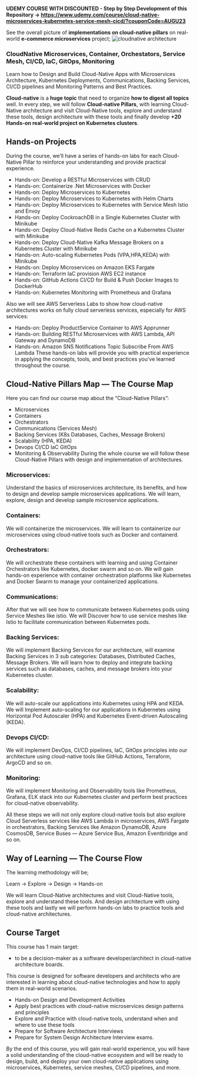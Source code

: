 **UDEMY COURSE WITH DISCOUNTED - Step by Step Development of this Repository -> https://www.udemy.com/course/cloud-native-microservices-kubernetes-service-mesh-cicd/?couponCode=AUGU23**

See the overall picture of **implementations on cloud-native pillars** on real-world **e-commerce microservices** project;
![cloudnative architecture](https://github.com/mehmetozkaya/CloudNative/assets/1147445/3a18c11a-8a13-4e64-9b6e-6e1a539666a3)

### CloudNative Microservices, Container, Orchestators, Service Mesh, CI/CD, IaC, GitOps, Monitoring
Learn how to Design and Build Cloud-Native Apps with Microservices Architecture, Kubernetes Deployments, Communications, Backing Services, CI/CD pipelines and Monitoring Patterns and Best Practices.

**Cloud-native** is a **huge topic** that need to organize **how to digest all topics** well. In every step, we will follow **Cloud-native Pillars**, with learning Cloud-Native architecture and visit Cloud-Native tools, explore and understand these tools, design architecture with these tools and finally develop **+20 Hands-on real-world project on Kubernetes clusters**.

## Hands-on Projects
During the course, we’ll have a series of hands-on labs for each Cloud-Native Pillar to reinforce your understanding and provide practical experience.

* Hands-on: Develop a RESTful Microservices with CRUD
* Hands-on: Containerize .Net Microservices with Docker
* Hands-on: Deploy Microservices to Kubernetes
* Hands-on: Deploy Microservices to Kubernetes with Helm Charts
* Hands-on: Deploy Microservices to Kubernetes with Service Mesh Istio and Envoy
* Hands-on: Deploy CockroachDB in a Single Kubernetes Cluster with Minikube
* Hands-on: Deploy Cloud-Native Redis Cache on a Kubernetes Cluster with Minikube
* Hands-on: Deploy Cloud-Native Kafka Message Brokers on a Kubernetes Cluster with Minikube
* Hands-on: Auto-scaling Kubernetes Pods (VPA,HPA,KEDA) with Minikube
* Hands-on: Deploy Microservices on Amazon EKS Fargate
* Hands-on: Terraform IaC provision AWS EC2 instance
* Hands-on: GitHub Actions CI/CD for Build & Push Docker Images to DockerHub
* Hands-on: Kubernetes Monitoring with Prometheus and Grafana

Also we will see AWS Serverless Labs to show how cloud-native architectures works on fully cloud serverless services, especially for AWS services:
* Hands-on: Deploy ProductService Container to AWS Apprunner
* Hands-on: Building RESTful Microservices with AWS Lambda, API Gateway and DynamoDB
* Hands-on: Amazon SNS Notifications Topic Subscribe From AWS Lambda
These hands-on labs will provide you with practical experience in applying the concepts, tools, and best practices you’ve learned throughout the course.

## Cloud-Native Pillars Map — The Course Map
Here you can find our course map about the “Cloud-Native Pillars”:

* Microservices
* Containers
* Orchestrators
* Communications (Services Mesh)
* Backing Services (K8s Databases, Caches, Message Brokers)
* Scalability (HPA, KEDA)
* Devops CI/CD IaC GitOps
* Monitoring & Observability
During the whole course we will follow these Cloud-Native Pillars with design and implementation of architectures.

### Microservices:
Understand the basics of microservices architecture, its benefits, and how to design and develop sample microservices applications. We will learn, explore, design and develop sample microservice applications.

### Containers:
We will containerize the microservices. We will learn to containerize our microservices using cloud-native tools such as Docker and containerd.

### Orchestrators:
We will orchestrate these containers with learning and using Container Orchestrators like Kubernetes, docker swarm and so on. We will gain hands-on experience with container orchestration platforms like Kubernetes and Docker Swarm to manage your containerized applications.

### Communications:
After that we will see how to communicate between Kubernetes pods using Service Meshes like istio. We will Discover how to use service meshes like Istio to facilitate communication between Kubernetes pods.

### Backing Services:
We will implement Backing Services for our architecture, will examine Backing Services in 3 sub categories: Databases, Distributed Caches, Message Brokers. We will learn how to deploy and integrate backing services such as databases, caches, and message brokers into your Kubernetes cluster.

### Scalability:
We will auto-scale our applications into Kubernetes using HPA and KEDA. We will Implement auto-scaling for our applications in Kubernetes using Horizontal Pod Autoscaler (HPA) and Kubernetes Event-driven Autoscaling (KEDA).

### Devops CI/CD:
We will implement DevOps, CI/CD pipelines, IaC, GitOps principles into our architecture using cloud-native tools like GitHub Actions, Terraform, ArgoCD and so on.

### Monitoring:
We will implement Monitoring and Observability tools like Prometheus, Grafana, ELK stack into our Kubernetes cluster and perform best practices for cloud-native observability.

All these steps we will not only explore cloud-native tools but also explore Cloud Serverless services like AWS Lambda in microservices, AWS Fargate in orchestrators, Backing Services like Amazon DynamoDB, Azure CosmosDB, Service Buses — Azure Service Bus, Amazon Eventbridge and so on.

## Way of Learning — The Course Flow
The learning methodology will be;

Learn -> Explore -> Design -> Hands-on

We will learn Cloud-Native architectures and visit Cloud-Native tools, explore and understand these tools. And design architecture with using these tools and lastly we will perform hands-on labs to practice tools and cloud-native architectures.

## Course Target
This course has 1 main target:

* to be a decision-maker as a software developer/architect in cloud-native architecture boards.

This course is designed for software developers and architects who are interested in learning about cloud-native technologies and how to apply them in real-world scenarios.

* Hands-on Design and Development Activities
* Apply best practices with cloud-native microservices design patterns and principles
* Explore and Practice with cloud-native tools, understand when and where to use these tools
* Prepare for Software Architecture Interviews
* Prepare for System Design Architecture Interview exams.

By the end of this course, you will gain real-world experience, you will have a solid understanding of the cloud-native ecosystem and will be ready to design, build, and deploy your own cloud-native applications using microservices, Kubernetes, service meshes, CI/CD pipelines, and more.
